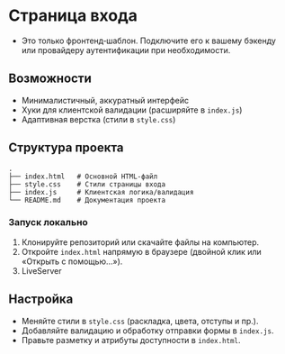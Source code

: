 # Страница входа

- Это только фронтенд‑шаблон. Подключите его к вашему бэкенду или провайдеру аутентификации при необходимости.

## Возможности
- Минималистичный, аккуратный интерфейс
- Хуки для клиентской валидации (расширяйте в `index.js`)
- Адаптивная верстка (стили в `style.css`)

## Структура проекта

```
.
├── index.html   # Основной HTML-файл
├── style.css    # Стили страницы входа
├── index.js     # Клиентская логика/валидация
└── README.md    # Документация проекта
```

### Запуск локально
1. Клонируйте репозиторий или скачайте файлы на компьютер.
2. Откройте `index.html` напрямую в браузере (двойной клик или «Открыть с помощью…»).
3. LiveServer

## Настройка
- Меняйте стили в `style.css` (раскладка, цвета, отступы и пр.).
- Добавляйте валидацию и обработку отправки формы в `index.js`.
- Правьте разметку и атрибуты доступности в `index.html`.



